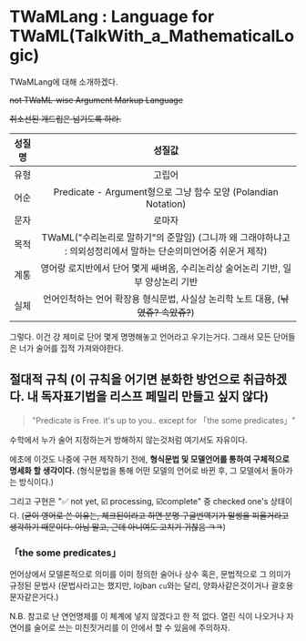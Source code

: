 # TWaMLang : Language for TWaML(TalkWith_a_MathematicalLogic)

TWaMLang에 대해 소개하겠다.

~~not TWaML-wise Argument Markup Language~~

~~취소선된 개드립은 넘기도록 하라.~~

| 성질명 | 성질값 |
| :---: | :---: |
| 유형 | 고립어 |
| 어순 | Predicate - Argument형으로 그냥 함수 모양 (Polandian Notation) |
| 문자 | 로마자 |
| 목적 | TWaML("수리논리로 말하기"의 준말임) (그니까 왜 그래야하냐고 : 의외성정리에서 말하는 단순의미언어중 쉬운거 제작) |
| 계통 | 영어랑 로지반에서 단어 몇게 쌔벼옴, 수리논리상 술어논리 기반, 일부 양상논리 기반 |
| 실체 | 언어인척하는 언어 확장용 형식문법, 사실상 논리학 노트 대용, (~~낚였쥬? 속았쥬?~~) |

그렇다. 이건 걍 제미로 단어 몇게 명명해놓고 언어라고 우기는거다.
그래서 모든 단어들은 너가 술어를 집적 가져와야한다.

## 절대적 규칙 (이 규칙을 어기면 분화한 방언으로 취급하겠다. 내 독자표기법을 리스프 페밀리 만들고 싶지 않다)

> "Predicate is Free. it's up to you.. except for 「the some predicates」"

수학에서 누가 술어 지정하는거 방해하지 않는것처럼 여기서도 자유이다.

에초에 이것도 나중에 구현 제작하기 전에, **형식문법 및 모델언어를 통하여 구체적으로 명세화 할 생각이다.** (형식문법을 통해 어떤 모델의 언어로 바뀐 후, 그 모델에서 돌아가는 방식이다.)

그리고 구현은 "✅️ not yet, ☑️ processing, ☑️complete" 중 checked one's 상태이다. (~~굳이 영어로 쓴 이유는, 체크된이라고 하면 분명 구글번역기가 말썽을 피울거라고 생각하기 때문이다. 아님 말고, 근데 아니여도 고치기 귀찮음 ㅋㅋ~~)

### 「the some predicates」

언어상에서 모델론적으로 의미를 이미 정의한 술어나 상수 혹은, 문법적으로 그 의미가 규정된 문법사 (문법사라고는 했지만, lojban `cu`와는 달리, 양화사같은것이거나 괄호용 문자같은거다.)

N.B. 참고로 난 연언명제를 이 체계에 넣지 않겠다고 한 적 없다. 열린 식이 나오거나 자연어를 술어로 쓰는 미친짓거리를 이 안에서 할 수 있음에 주의하자.